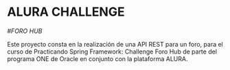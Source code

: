 # ALURA CHALLENGE


  <em>#FORO HUB</em>

  <p>
    Este proyecto consta en la realización de una API REST para un foro, para el curso de Practicando Spring Framework: Challenge Foro Hub de parte del programa ONE de Oracle en conjunto con la plataforma ALURA. 
  </p>


